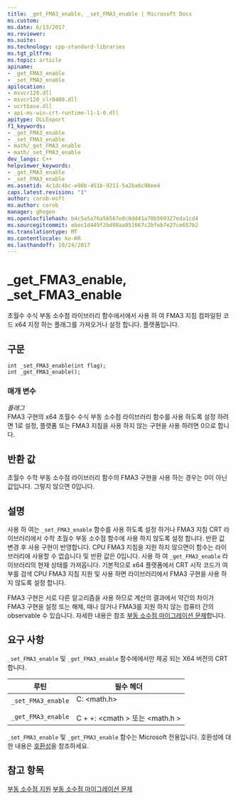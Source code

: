```yaml
---
title: _get_FMA3_enable, _set_FMA3_enable | Microsoft Docs
ms.custom: 
ms.date: 6/13/2017
ms.reviewer: 
ms.suite: 
ms.technology: cpp-standard-libraries
ms.tgt_pltfrm: 
ms.topic: article
apiname:
- _get_FMA3_enable
- _set_FMA3_enable
apilocation:
- msvcr120.dll
- msvcr120_clr0400.dll
- ucrtbase.dll
- api-ms-win-crt-runtime-l1-1-0.dll
apitype: DLLExport
f1_keywords:
- _get_FMA3_enable
- _set_FMA3_enable
- math/_get_FMA3_enable
- math/_set_FMA3_enable
dev_langs: C++
helpviewer_keywords:
- _get_FMA3_enable
- _set_FMA3_enable
ms.assetid: 4c1dc4bc-e86b-451b-9211-5a2ba6c98ee4
caps.latest.revision: "1"
author: corob-msft
ms.author: corob
manager: ghogen
ms.openlocfilehash: b4c5a5a76a56567e0c0dd41a70b569327eda1cd4
ms.sourcegitcommit: ebec1d449f2bd98aa851667c2bfeb7e27ce657b2
ms.translationtype: MT
ms.contentlocale: ko-KR
ms.lasthandoff: 10/24/2017
---
```

# <a name="getfma3enable-setfma3enable"></a>_get_FMA3_enable, _set_FMA3_enable
초월수 수식 부동 소수점 라이브러리 함수에서에서 사용 하 여 FMA3 지침 컴파일된 코드 x64 지정 하는 플래그를 가져오거나 설정 합니다. 플랫폼입니다.  
  
## <a name="syntax"></a>구문  
  
```  
int _set_FMA3_enable(int flag);
int _get_FMA3_enable();
```  
  
### <a name="parameters"></a>매개 변수
*플래그*  
FMA3 구현의 x64 초월수 수식 부동 소수점 라이브러리 함수를 사용 하도록 설정 하려면 1로 설정, 플랫폼 또는 FMA3 지침을 사용 하지 않는 구현을 사용 하려면 0으로 합니다.
  
## <a name="return-value"></a>반환 값  
초월수 수학 부동 소수점 라이브러리 함수의 FMA3 구현을 사용 하는 경우는 0이 아닌 값입니다. 그렇지 않으면 0입니다.  
  
## <a name="remarks"></a>설명  
사용 하 여는 `_set_FMA3_enable` 함수를 사용 하도록 설정 하거나 FMA3 지침 CRT 라이브러리에서 수학 초월수 부동 소수점 함수에 사용 하지 않도록 설정 합니다. 반환 값 변경 후 사용 구현이 반영합니다. CPU FMA3 지침을 지원 하지 않으면이 함수는 라이브러리에 사용할 수 없습니다 및 반환 값은 0입니다. 사용 하 여 `_get_FMA3_enable` 라이브러리의 현재 상태를 가져옵니다. 기본적으로 x64 플랫폼에서 CRT 시작 코드가 여부를 검색 CPU FMA3 지침 지원 및 사용 하면 라이브러리에서 FMA3 구현을 사용 하지 않도록 설정 합니다.
  
FMA3 구현은 서로 다른 알고리즘을 사용 하므로 계산의 결과에서 약간의 차이가 FMA3 구현을 설정 또는 해제, 때나 않거나 FMA3를 지원 하지 않는 컴퓨터 간의 observable 수 있습니다. 자세한 내용은 참조 [부동 소수점 마이그레이션 문제](../../porting/floating-point-migration-issues.md)합니다.

## <a name="requirements"></a>요구 사항  
  
`_set_FMA3_enable` 및 `_get_FMA3_enable` 함수에에서만 제공 되는 X64 버전의 CRT 합니다.  
  
|루틴|필수 헤더|  
|-------------|---------------------|  
|`_set_FMA3_enable` <br /><br /> `_get_FMA3_enable`| C: \<math.h><br /><br /> C + +: \<cmath > 또는 \<math.h >|  
  
`_set_FMA3_enable` 및 `_get_FMA3_enable` 함수는 Microsoft 전용입니다. 호환성에 대한 내용은 [호환성](../../c-runtime-library/compatibility.md)을 참조하세요.  
  
## <a name="see-also"></a>참고 항목  
[부동 소수점 지원](../../c-runtime-library/floating-point-support.md)
[부동 소수점 마이그레이션 문제](../../porting/floating-point-migration-issues.md)  
